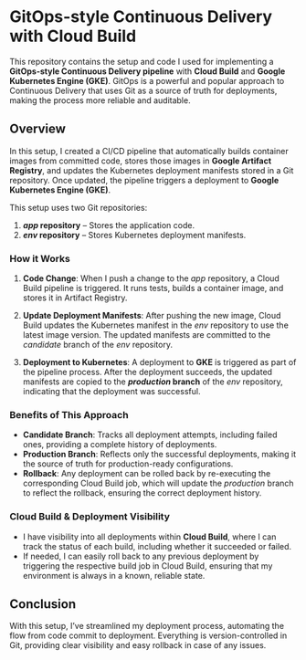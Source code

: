# GitOps-style Continuous Delivery with Cloud Build

This repository contains the setup and code I used for implementing a **GitOps-style Continuous Delivery pipeline** with **Cloud Build** and **Google Kubernetes Engine (GKE)**. GitOps is a powerful and popular approach to Continuous Delivery that uses Git as a source of truth for deployments, making the process more reliable and auditable.

## Overview

In this setup, I created a CI/CD pipeline that automatically builds container images from committed code, stores those images in **Google Artifact Registry**, and updates the Kubernetes deployment manifests stored in a Git repository. Once updated, the pipeline triggers a deployment to **Google Kubernetes Engine (GKE)**.

This setup uses two Git repositories:
1. **_app_ repository** – Stores the application code.
2. **_env_ repository** – Stores Kubernetes deployment manifests.

### How it Works

1. **Code Change**: When I push a change to the _app_ repository, a Cloud Build pipeline is triggered. It runs tests, builds a container image, and stores it in Artifact Registry.
   
2. **Update Deployment Manifests**: After pushing the new image, Cloud Build updates the Kubernetes manifest in the _env_ repository to use the latest image version. The updated manifests are committed to the _candidate_ branch of the _env_ repository.

3. **Deployment to Kubernetes**: A deployment to **GKE** is triggered as part of the pipeline process. After the deployment succeeds, the updated manifests are copied to the **_production_ branch** of the _env_ repository, indicating that the deployment was successful.

### Benefits of This Approach

- **Candidate Branch**: Tracks all deployment attempts, including failed ones, providing a complete history of deployments.
- **Production Branch**: Reflects only the successful deployments, making it the source of truth for production-ready configurations.
- **Rollback**: Any deployment can be rolled back by re-executing the corresponding Cloud Build job, which will update the _production_ branch to reflect the rollback, ensuring the correct deployment history.

### Cloud Build & Deployment Visibility

- I have visibility into all deployments within **Cloud Build**, where I can track the status of each build, including whether it succeeded or failed.
- If needed, I can easily roll back to any previous deployment by triggering the respective build job in Cloud Build, ensuring that my environment is always in a known, reliable state.

## Conclusion

With this setup, I’ve streamlined my deployment process, automating the flow from code commit to deployment. Everything is version-controlled in Git, providing clear visibility and easy rollback in case of any issues.
